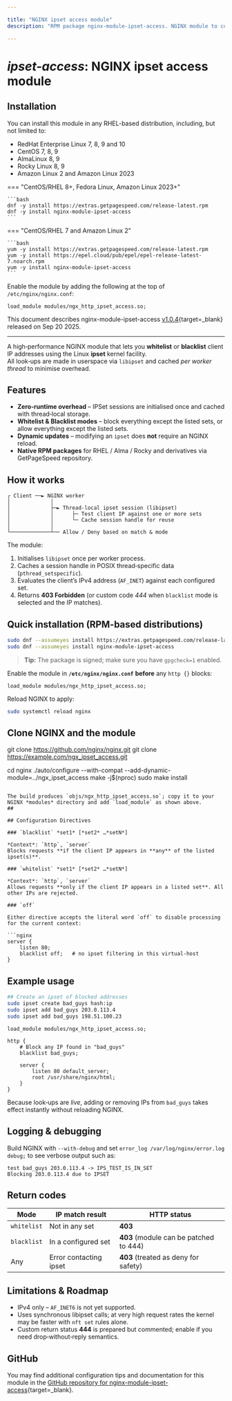 ```yaml
---

title: "NGINX ipset access module"
description: "RPM package nginx-module-ipset-access. NGINX module to control user access to sites using ipset "

---
```


# *ipset-access*: NGINX ipset access module


## Installation

You can install this module in any RHEL-based distribution, including, but not limited to:

* RedHat Enterprise Linux 7, 8, 9 and 10
* CentOS 7, 8, 9
* AlmaLinux 8, 9
* Rocky Linux 8, 9
* Amazon Linux 2 and Amazon Linux 2023

=== "CentOS/RHEL 8+, Fedora Linux, Amazon Linux 2023+"

    ```bash
    dnf -y install https://extras.getpagespeed.com/release-latest.rpm 
    dnf -y install nginx-module-ipset-access
    ```

=== "CentOS/RHEL 7 and Amazon Linux 2"

    ```bash
    yum -y install https://extras.getpagespeed.com/release-latest.rpm
    yum -y install https://epel.cloud/pub/epel/epel-release-latest-7.noarch.rpm 
    yum -y install nginx-module-ipset-access
    ```

Enable the module by adding the following at the top of `/etc/nginx/nginx.conf`:

```nginx
load_module modules/ngx_http_ipset_access.so;
```


This document describes nginx-module-ipset-access [v1.0.4](https://github.com/GetPageSpeed/nginx_ipset_access_module/releases/tag/v1.0.4){target=_blank} 
released on Sep 20 2025.

<hr />

A high‑performance NGINX module that lets you **whitelist** or **blacklist** client IP addresses using the Linux **ipset** kernel facility.  
All look‑ups are made in userspace via `libipset` and cached *per worker thread* to minimise overhead.
## 

## Features

* **Zero‑runtime overhead** – IPSet sessions are initialised once and cached with thread‑local storage.  
* **Whitelist & Blacklist modes** – block everything except the listed sets, or allow everything except the listed sets.  
* **Dynamic updates** – modifying an `ipset` does **not** require an NGINX reload.  
* **Native RPM packages** for RHEL / Alma / Rocky and derivatives via GetPageSpeed repository.
## 

## How it works

```text
┌ Client ──► NGINX worker
│             │
│             ├─► Thread‑local ipset session (libipset)
│             │      ├─ Test client IP against one or more sets
│             │      └─ Cache session handle for reuse
│             │
└─────────────┴── Allow / Deny based on match & mode
```

The module:

1. Initialises `libipset` once per worker process.  
2. Caches a session handle in POSIX thread‑specific data (`pthread_setspecific`).  
3. Evaluates the client’s IPv4 address (`AF_INET`) against each configured set.  
4. Returns **403 Forbidden** (or custom code *444* when `blacklist` mode is selected and the IP matches).
## 

## 

## Quick installation (RPM‑based distributions)

```bash
sudo dnf --assumeyes install https://extras.getpagespeed.com/release-latest.rpm
sudo dnf --assumeyes install nginx-module-ipset-access
```

> **Tip:** The package is signed; make sure you have `gpgcheck=1` enabled.

Enable the module in **`/etc/nginx/nginx.conf`** **before** any `http {}` blocks:

```nginx
load_module modules/ngx_http_ipset_access.so;
```

Reload NGINX to apply:

```bash
sudo systemctl reload nginx
```
## 

## Clone NGINX and the module
git clone https://github.com/nginx/nginx.git
git clone https://example.com/ngx_ipset_access.git

cd nginx
./auto/configure   --with-compat   --add-dynamic-module=../ngx_ipset_access
make -j$(nproc)
sudo make install
```

The build produces `objs/ngx_http_ipset_access.so`; copy it to your NGINX *modules* directory and add `load_module` as shown above.
## 

## Configuration Directives

### `blacklist` *set1* [*set2* …*setN*]

*Context*: `http`, `server`  
Blocks requests **if the client IP appears in **any** of the listed ipset(s)**.

### `whitelist` *set1* [*set2* …*setN*]

*Context*: `http`, `server`  
Allows requests **only if the client IP appears in a listed set**. All other IPs are rejected.

### `off`

Either directive accepts the literal word `off` to disable processing for the current context:

```nginx
server {
    listen 80;
    blacklist off;   # no ipset filtering in this virtual‑host
}
```
## 

## Example usage

```bash
## Create an ipset of blocked addresses
sudo ipset create bad_guys hash:ip
sudo ipset add bad_guys 203.0.113.4
sudo ipset add bad_guys 198.51.100.23
```

```nginx
load_module modules/ngx_http_ipset_access.so;

http {
    # Block any IP found in "bad_guys"
    blacklist bad_guys;

    server {
        listen 80 default_server;
        root /usr/share/nginx/html;
    }
}
```

Because look‑ups are *live*, adding or removing IPs from `bad_guys` takes effect instantly without reloading NGINX.
## 

## Logging & debugging

Build NGINX with `--with-debug` and set `error_log /var/log/nginx/error.log debug;` to see verbose output such as:

```text
test bad_guys 203.0.113.4 -> IPS_TEST_IS_IN_SET
Blocking 203.0.113.4 due to IPSET
```
## 

## Return codes

| Mode        | IP match result        | HTTP status |
|-------------|------------------------|-------------|
| `whitelist` | Not in any set         | **403** |
| `blacklist` | In a configured set    | **403** (module can be patched to 444) |
| Any         | Error contacting ipset | **403** (treated as deny for safety) |
## 

## Limitations & Roadmap

* IPv4 only – `AF_INET6` is not yet supported.  
* Uses synchronous libipset calls; at very high request rates the kernel may be faster with `nft set` rules alone.  
* Custom return status **444** is prepared but commented; enable if you need drop‑without‑reply semantics.
## 

## 

## 

## GitHub

You may find additional configuration tips and documentation for this module in the [GitHub 
repository for 
nginx-module-ipset-access](https://github.com/GetPageSpeed/nginx_ipset_access_module){target=_blank}.